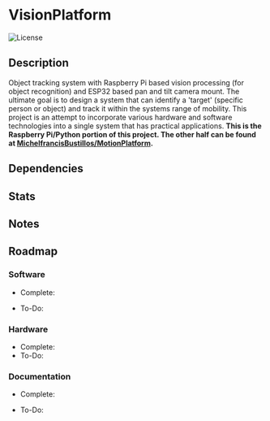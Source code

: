# VisionPlatform

![License](https://img.shields.io/github/license/MichelfrancisBustillos/VisionPlatform)

## Description
  
  Object tracking system with Raspberry Pi based vision processing (for object recognition) and ESP32 based pan and tilt camera mount.
  The ultimate goal is to design a system that can identify a 'target' (specific person or object) and track it within the systems range of mobility. This project is an attempt to incorporate various hardware and software technologies into a single system that has practical applications.
  **This is the Raspberry Pi/Python portion of this project. The other half can be found at [MichelfrancisBustillos/MotionPlatform](https://github.com/MichelfrancisBustillos/MotionPlatform).**

## Dependencies

## Stats

## Notes

## Roadmap

### Software

- Complete:  

- To-Do:

### Hardware

- Complete:
- To-Do:

### Documentation

- Complete:

- To-Do:
